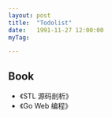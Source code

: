 ```yaml
---
layout: post
title:  "Todolist"
date:   1991-11-27 12:00:00
myTag:

---
```



## Book
+ 《STL 源码剖析》
+ 《Go Web 编程》

